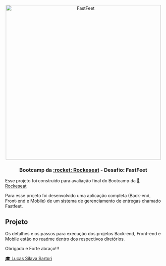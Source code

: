 <p align="center">
    <img
      alt="FastFeet"
      src="https://github.com/lucasssartori/fastfeetbackend/blob/master/tmp/logo.png?raw=true"
      width="500px" />
</p>
<h3 align="center" >
  Bootcamp da <a text-decoration="none" href="https://rocketseat.com.br">:rocket: Rockeseat</a> - Desafio: FastFeet
</h3>

Esse projeto foi construido para avaliação final do Bootcamp da <a text-decoration="none" href="https://rocketseat.com.br">:rocket: Rockeseat</a>

Para esse projeto foi desenvolvido uma aplicação completa (Back-end, Front-end e Mobile) de um sistema de gerenciamento de entregas chamado Fastfeet.

## Projeto

Os detalhes e os passos para execução dos projetos Back-end, Front-end e Mobile estão no readme dentro dos respectivos diretórios.

Obrigado e Forte abraço!!!

<a text-decoration="none" href="https://www.linkedin.com/in/lucas-silva-sartori-analista-de-sistemas/">:mortar_board: Lucas Silava Sartori</a>
